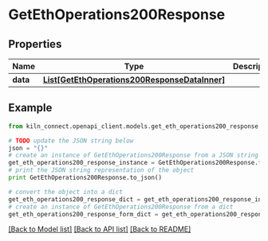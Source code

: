 # GetEthOperations200Response


## Properties
Name | Type | Description | Notes
------------ | ------------- | ------------- | -------------
**data** | [**List[GetEthOperations200ResponseDataInner]**](GetEthOperations200ResponseDataInner.md) |  | [optional] 

## Example

```python
from kiln_connect.openapi_client.models.get_eth_operations200_response import GetEthOperations200Response

# TODO update the JSON string below
json = "{}"
# create an instance of GetEthOperations200Response from a JSON string
get_eth_operations200_response_instance = GetEthOperations200Response.from_json(json)
# print the JSON string representation of the object
print GetEthOperations200Response.to_json()

# convert the object into a dict
get_eth_operations200_response_dict = get_eth_operations200_response_instance.to_dict()
# create an instance of GetEthOperations200Response from a dict
get_eth_operations200_response_form_dict = get_eth_operations200_response.from_dict(get_eth_operations200_response_dict)
```
[[Back to Model list]](../README.md#documentation-for-models) [[Back to API list]](../README.md#documentation-for-api-endpoints) [[Back to README]](../README.md)


